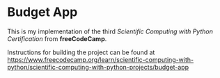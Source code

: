 # Budget App

This is my implementation of the third *Scientific Computing with Python Certification* from **freeCodeCamp**.

Instructions for building the project can be found at https://www.freecodecamp.org/learn/scientific-computing-with-python/scientific-computing-with-python-projects/budget-app
